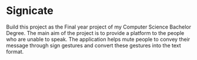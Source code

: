 # Signicate
Build this project as the Final year project of my Computer Science Bachelor Degree. The main aim of the project is to provide a platform to the people who are unable to speak. The application helps mute people to convey their message through sign gestures and convert these gestures into the text format.
